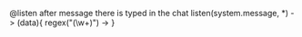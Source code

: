@listen after message there is typed in the chat
listen(system.message, *) -> (data){
  regex("(\w+)") -> 
}
